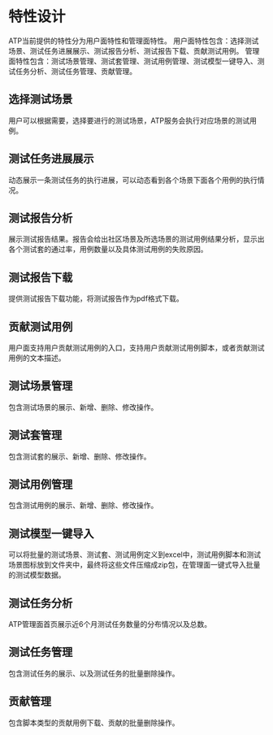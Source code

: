 特性设计
======================
ATP当前提供的特性分为用户面特性和管理面特性。
用户面特性包含：选择测试场景、测试任务进展展示、测试报告分析、测试报告下载、贡献测试用例。
管理面特性包含：测试场景管理、测试套管理、测试用例管理、测试模型一键导入、测试任务分析、测试任务管理、贡献管理。

## 选择测试场景
用户可以根据需要，选择要进行的测试场景，ATP服务会执行对应场景的测试用例。

## 测试任务进展展示
动态展示一条测试任务的执行进展，可以动态看到各个场景下面各个用例的执行情况。

## 测试报告分析
展示测试报告结果。报告会给出社区场景及所选场景的测试用例结果分析，显示出各个测试套的通过率，用例数量以及具体测试用例的失败原因。

## 测试报告下载
提供测试报告下载功能，将测试报告作为pdf格式下载。

## 贡献测试用例
用户面支持用户贡献测试用例的入口，支持用户贡献测试用例脚本，或者贡献测试用例的文本描述。

## 测试场景管理
包含测试场景的展示、新增、删除、修改操作。

## 测试套管理
包含测试套的展示、新增、删除、修改操作。

## 测试用例管理
包含测试用例的展示、新增、删除、修改操作。

## 测试模型一键导入
可以将批量的测试场景、测试套、测试用例定义到excel中，测试用例脚本和测试场景图标放到文件夹中，最终将这些文件压缩成zip包，在管理面一键式导入批量的测试模型数据。

## 测试任务分析
ATP管理面首页展示近6个月测试任务数量的分布情况以及总数。

## 测试任务管理
包含测试任务的展示、以及测试任务的批量删除操作。

## 贡献管理
包含脚本类型的贡献用例下载、贡献的批量删除操作。

[1]: https://gitee.com/edgegallery/atp "atp"
[2]: https://gitee.com/edgegallery/atp-fe "atp-fe"